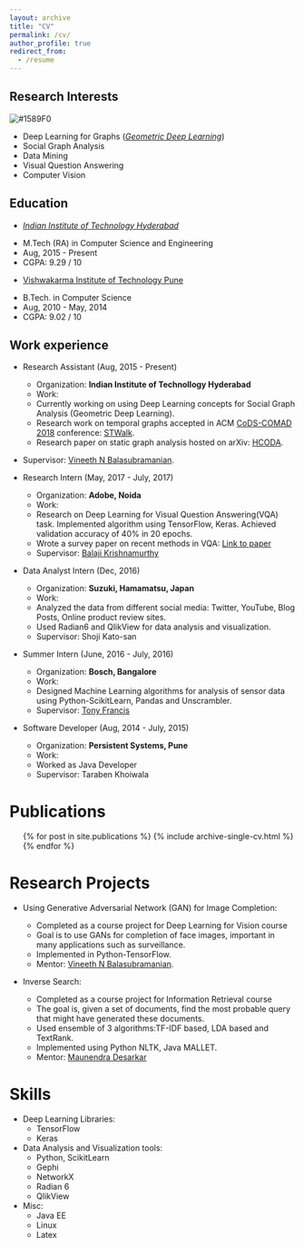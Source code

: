 ```yaml
---
layout: archive
title: "CV"
permalink: /cv/
author_profile: true
redirect_from:
  - /resume
---
```


## Research Interests
![#1589F0](https://placehold.it/15/1589F0/000000?text=blue_text) 
* Deep Learning for Graphs ([*Geometric Deep Learning*](http://geometricdeeplearning.com/))
* Social Graph Analysis
* Data Mining
* Visual Question Answering
* Computer Vision

## Education

* [*Indian Institute of Technology Hyderabad*](http://iith.ac.in/)
 - M.Tech (RA) in Computer Science and Engineering
 - Aug, 2015 - Present
 - CGPA: 9.29 / 10

* [Vishwakarma Institute of Technology Pune](http://vit.edu/)
 - B.Tech. in Computer Science
 - Aug, 2010 - May, 2014
 - CGPA: 9.02 / 10


## Work experience

* Research Assistant (Aug, 2015 - Present)
  * Organization: **Indian Institute of Technollogy Hyderabad**
  * Work: 
   - Currently working on using Deep Learning concepts for Social Graph Analysis (Geometric Deep Learning).
   - Research work on temporal graphs accepted in ACM [CoDS-COMAD 2018](http://cods-comad.in/2018/index.html) conference: [STWalk](https://arxiv.org/pdf/1711.04150.pdf).
   - Research paper on static graph analysis hosted on arXiv: [HCODA](https://arxiv.org/pdf/1612.09435.pdf).
* Supervisor: [Vineeth N Balasubramanian](http://www.iith.ac.in/~vineethnb/).

* Research Intern (May, 2017 - July, 2017)
  * Organization: **Adobe, Noida**
  * Work: 
   - Research on Deep Learning for Visual Question Answering(VQA) task. Implemented algorithm using TensorFlow, Keras. Achieved validation accuracy of 40% in 20 epochs.
   - Wrote a survey paper on recent methods in VQA: [Link to paper](https://arxiv.org/pdf/1709.08203.pdf)
  * Supervisor: [Balaji Krishnamurthy](https://in.linkedin.com/in/balaji-krishnamurthy-4241695)

* Data Analyst Intern (Dec, 2016)
  * Organization: **Suzuki, Hamamatsu, Japan**
  * Work:
   - Analyzed the data from different social media: Twitter, YouTube, Blog Posts, Online product review sites.
   - Used Radian6 and QlikView for data analysis and visualization.
  * Supervisor: Shoji Kato-san

* Summer Intern (June, 2016 - July, 2016)
  * Organization: **Bosch, Bangalore**
  * Work: 
   - Designed Machine Learning algorithms for analysis of sensor data using Python-ScikitLearn, Pandas and Unscrambler.
  * Supervisor: [Tony Francis](https://www.linkedin.com/in/tonyfrancis/)

* Software Developer (Aug, 2014 - July, 2015)
  * Organization: **Persistent Systems, Pune**
  * Work: 
   - Worked as Java Developer
  * Supervisor:  Taraben Khoiwala

Publications
======
  <ul>{% for post in site.publications %}
    {% include archive-single-cv.html %}
  {% endfor %}</ul>

Research Projects
======
* Using Generative Adversarial Network (GAN) for Image Completion:
  - Completed as a course project for Deep Learning for Vision course
  - Goal is to use GANs for completion of face images, important in many applications such as surveillance. 
  - Implemented in Python-TensorFlow.
  - Mentor: [Vineeth N Balasubramanian](http://www.iith.ac.in/~vineethnb/).

* Inverse Search:
  - Completed as a course project for Information Retrieval course
  - The goal is, given a set of documents, find the most probable query that might have generated these documents. 
  - Used ensemble of 3 algorithms:TF-IDF based, LDA based and TextRank. 
  - Implemented using Python NLTK, Java MALLET.
  - Mentor: [Maunendra Desarkar](http://www.iith.ac.in/~maunendra/)


Skills
======
* Deep Learning Libraries:
  * TensorFlow
  * Keras
* Data Analysis and Visualization tools:
  * Python, ScikitLearn
  * Gephi
  * NetworkX
  * Radian 6
  * QlikView
* Misc:
  * Java EE
  * Linux
  * Latex
